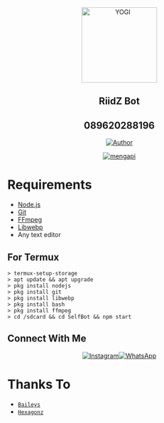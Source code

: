 <div align="center">
<img src="https://i.pinimg.com/736x/d5/93/d9/d593d9b5d4908a2c89b5a8a71eefbe4c.jpg" alt="YOGI" width="170" />

## RiidZ Bot
## 089620288196
</div>

<p align="center">
  <a href="https://github.com/yogipw"><img title="Author" src="https://img.shields.io/badge/Author-yogipw-red.svg?style=for-the-badge&logo=github" /></a>
</p>
<p align="center">
<a href="#"><img title="mengapi" src="https://img.shields.io/static/v1?label=FREE&message=SELF_BOT&color=red"></a>
</p>

# Requirements
* [Node.js](https://nodejs.org/en/)
* [Git](https://git-scm.com/downloads)
* [FFmpeg](https://github.com/BtbN/FFmpeg-Builds/releases/download/autobuild-2020-12-08-13-03/ffmpeg-n4.3.1-26-gca55240b8c-win64-gpl-4.3.zip)
* [Libwebp](https://developers.google.com/speed/webp/download)
* Any text editor


## For Termux
```
> termux-setup-storage
> apt update && apt upgrade
> pkg install nodejs
> pkg install git 
> pkg install libwebp 
> pkg install bash
> pkg install ffmpeg
> cd /sdcard && cd SelfBot && npm start
```


## Connect With Me
<p align="center">
 <a href="https://instagram.com/yogipw"><img alt="Instagram" src="https://img.shields.io/badge/Instagram-E4405F?style=for-the-badge&logo=instagram&logoColor=black"/></a><a href="https://wa.me/+62853535697153"><img alt="WhatsApp" src="https://img.shields.io/badge/WhatsApp-25D366?style=for-the-badge&logo=whatsapp&logoColor=black"/></a>
</p>

# Thanks To
* [`Baileys`](https://github.com/adiwajshing/Baileys)
* [`Hexagonz`](https://github.com/hexagonz)

